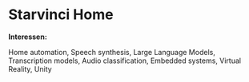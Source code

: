 # Starvinci Home
**Interessen:** 

Home automation, Speech synthesis, Large Language Models, Transcription models,
Audio classification, Embedded systems, Virtual Reality, Unity
